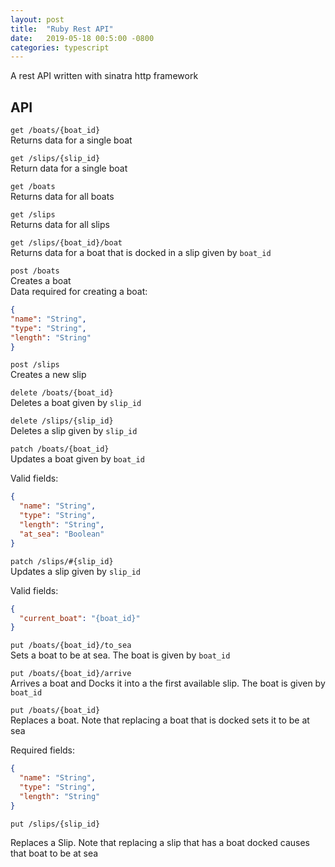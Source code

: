 ```yaml
---
layout: post
title:  "Ruby Rest API"
date:   2019-05-18 00:5:00 -0800
categories: typescript
---
```

A rest API written with sinatra http framework

## API
```get /boats/{boat_id}```  
  Returns data for a single boat
  
  
  
```get /slips/{slip_id}```  
  Return data for a single boat
  
  
  
```get /boats```   
  Returns data for all boats



```get /slips```   
  Returns data for all slips
  
  
  
```get /slips/{boat_id}/boat```  
  Returns data for a boat that is docked in a slip given by `boat_id`



```post /boats ```   
  Creates a boat  
  Data required for creating a boat:
  ```json
{
  "name": "String",
  "type": "String",
  "length": "String"
}
```
  
```post /slips```  
  Creates a new slip

```delete /boats/{boat_id}```   
  Deletes a boat given by `slip_id`
  
```delete /slips/{slip_id}```   
  Deletes a slip given by `slip_id` 
  
```patch /boats/{boat_id}```  
  Updates a boat given by `boat_id` 
    
  Valid fields:
```json
{
  "name": "String",
  "type": "String",
  "length": "String",
  "at_sea": "Boolean"
}
```

```patch /slips/#{slip_id}```   
  Updates a slip given by `slip_id`
  
  Valid fields:  

```json
{
  "current_boat": "{boat_id}" 
}
```




```put /boats/{boat_id}/to_sea```   
  Sets a boat to be at sea. The boat is given by `boat_id`



```put /boats/{boat_id}/arrive```   
  Arrives a boat and Docks it into a the first available slip. The boat is given by `boat_id`



```put /boats/{boat_id}```   
  Replaces a boat. Note that replacing a boat that is docked sets it to be at sea
  
  Required fields:
```json
{
  "name": "String",
  "type": "String",
  "length": "String"
}
```


```put /slips/{slip_id}```

Replaces a Slip. Note that replacing a slip that has a boat docked causes that boat to be at sea  